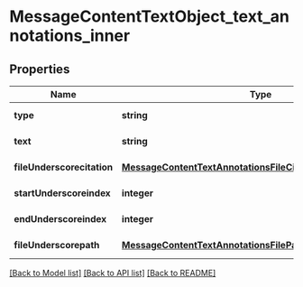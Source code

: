 # MessageContentTextObject_text_annotations_inner

## Properties
Name | Type | Description | Notes
------------ | ------------- | ------------- | -------------
**type** | **string** |  | [default to null]
**text** | **string** |  | [default to null]
**fileUnderscorecitation** | [**MessageContentTextAnnotationsFileCitationObjectFileCitation**](MessageContentTextAnnotationsFileCitationObjectFileCitation.md) |  | [default to null]
**startUnderscoreindex** | **integer** |  | [default to null]
**endUnderscoreindex** | **integer** |  | [default to null]
**fileUnderscorepath** | [**MessageContentTextAnnotationsFilePathObjectFilePath**](MessageContentTextAnnotationsFilePathObjectFilePath.md) |  | [default to null]

[[Back to Model list]](../README.md#documentation-for-models) [[Back to API list]](../README.md#documentation-for-api-endpoints) [[Back to README]](../README.md)


